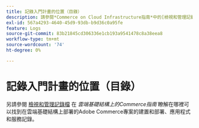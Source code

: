 ```yaml
---
title: 記錄入門計畫的位置（目錄）
description: 請參閱*Commerce on Cloud Infrastructure指南*中的[檢視和管理記錄](https://experienceleague.adobe.com/docs/commerce-cloud-service/user-guide/develop/test/log-locations.html)，瞭解在何處尋找專案的建置和部署、應用程式和服務記錄。
exl-id: 567a4293-4640-45d9-93db-b9d36c0a95fe
feature: Logs
source-git-commit: 83b21845cd306336e1cb193a9541478c8a38eea8
workflow-type: tm+mt
source-wordcount: '74'
ht-degree: 0%

---
```


# 記錄入門計畫的位置（目錄）

另請參閱 [檢視和管理記錄檔](https://experienceleague.adobe.com/docs/commerce-cloud-service/user-guide/develop/test/log-locations.html) 在 *雲端基礎結構上的Commerce指南* 瞭解在哪裡可以找到在雲端基礎結構上部署的Adobe Commerce專案的建置和部署、應用程式和服務記錄。
